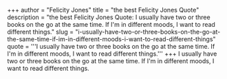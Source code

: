+++
author = "Felicity Jones"
title = "the best Felicity Jones Quote"
description = "the best Felicity Jones Quote: I usually have two or three books on the go at the same time. If I'm in different moods, I want to read different things."
slug = "i-usually-have-two-or-three-books-on-the-go-at-the-same-time-if-im-in-different-moods-i-want-to-read-different-things"
quote = '''I usually have two or three books on the go at the same time. If I'm in different moods, I want to read different things.'''
+++
I usually have two or three books on the go at the same time. If I'm in different moods, I want to read different things.
